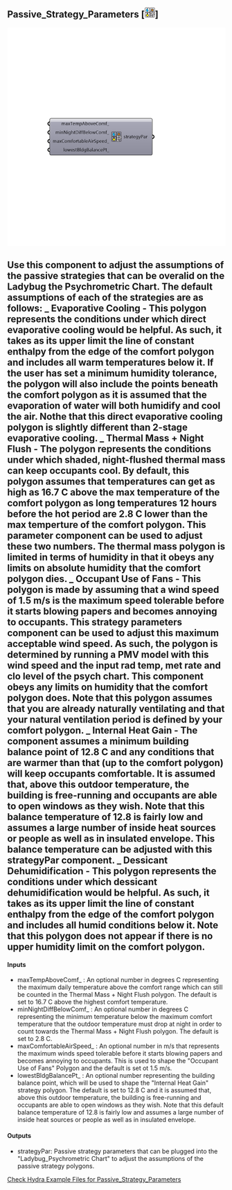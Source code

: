 ## Passive_Strategy_Parameters [![IMAGE](images/icons/Passive_Strategy_Parameters.png)]

![IMAGE](images/components/Passive_Strategy_Parameters.png)

Use this component to adjust the assumptions of the passive strategies that can be overalid on the Ladybug the Psychrometric Chart. The default assumptions of each of the strategies are as follows: 
 _
 Evaporative Cooling - This polygon represents the conditions under which direct evaporative cooling would be helpful.  As such, it takes as its upper limit the line of constant enthalpy from the edge of the comfort polygon and includes all warm temperatures below it.  If the user has set a minimum humidity tolerance, the polygon will also include the points beneath the comfort polygon as it is assumed that the evaporation of water will both humidify and cool the air.  Nothe that this direct evaporative cooling polygon is slightly different than 2-stage evaporative cooling.
 _
 Thermal Mass + Night Flush - The polygon represents the conditions under which shaded, night-flushed thermal mass can keep occupants cool. By default, this polygon assumes that temperatures can get as high as 16.7 C above the max temperature of the comfort polygon as long temperatures 12 hours before the hot period are 2.8 C lower than the max temperture of the comfort polygon.  This parameter component can be used to adjust these two numbers. The thermal mass polygon is limited in terms of humidity in that it obeys any limits on absolute humidity that the comfort polygon dies.
 _
 Occupant Use of Fans - This polygon is made by assuming that a wind speed of 1.5 m/s is the maximum speed tolerable before it starts blowing papers and becomes annoying to occupants.  This strategy parameters component can be used to adjust this maximum acceptable wind speed. As such, the polygon is determined by running a PMV model with this wind speed and the input rad temp, met rate and clo level of the psych chart.  This component obeys any limits on humidity that the comfort polygon does.  Note that this polygon assumes that you are already naturally ventilating and that your natural ventilation period is defined by your comfort polygon.
 _
 Internal Heat Gain - The component assumes a minimum building balance point of 12.8 C and any conditions that are warmer than that (up to the comfort polygon) will keep occupants comfortable.  It is assumed that, above this outdoor temperature, the building is free-running and occupants are able to open windows as they wish.  Note that this balance temperature of 12.8 is fairly low and assumes a large number of inside heat sources or people as well as in insulated envelope.  This balance temperature can be adjusted with this strategyPar component.
 _
 Dessicant Dehumidification - This polygon represents the conditions under which dessicant dehumidification would be helpful.  As such, it takes as its upper limit the line of constant enthalpy from the edge of the comfort polygon and includes all humid conditions below it.  Note that this polygon does not appear if there is no upper humidity limit on the comfort polygon.
 -
 

#### Inputs
* maxTempAboveComf_ <Optional>: An optional number in degrees C representing the maximum daily temperature above the comfort range which can still be counted in the Thermal Mass + Night Flush polygon.  The default is set to 16.7 C above the highest comfort temperature.
* minNightDiffBelowComf_ <Optional>: An optional number in degrees C representing the minimum temperature below the maximum comfort temperature that the outdoor temperature must drop at night in order to count towards the Thermal Mass + Night Flush polygon. The default is set to 2.8 C.
* maxComfortableAirSpeed_ <Optional>: An optional number in m/s that represents the maximum winds speed tolerable before it starts blowing papers and becomes annoying to occupants.  This is used to shape the "Occupant Use of Fans" Polygon and the default is set ot 1.5 m/s.
* lowestBldgBalancePt_ <Optional>: An optional number representing the building balance point, which will be used to shape the "Internal Heat Gain" strategy polygon.  The default is set to 12.8 C and it is assumed that, above this outdoor temperature, the building is free-running and occupants are able to open windows as they wish.  Note that this default balance temperature of 12.8 is fairly low and assumes a large number of inside heat sources or people as well as in insulated envelope.

#### Outputs
* strategyPar: Passive strategy parameters that can be plugged into the "Ladybug_Psychrometric Chart" to adjust the assumptions of the passive strategy polygons.


[Check Hydra Example Files for Passive_Strategy_Parameters](https://hydrashare.github.io/hydra/index.html?keywords=Passive_Strategy_Parameters)